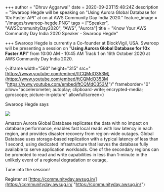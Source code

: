 +++
author = "Dhruv Aggarwal"
date = 2020-09-23T15:48:24Z
description = "Swaroop Hegde will be speaking on \"Using Aurora Global Database for 10x Faster API\" at <time> on <date> at AWS Community Day India 2020."
feature_image = "/images/swaroop-hegde.PNG"
tags = ["Speaker", "AWSCommunityDay2020", "AWS", "Aurora"]
title = "Know Your AWS Community Day India 2020 Speaker - Swaroop Hegde"

+++
Swaroop Hegde is currently a Co-founder at BlockVigil, USA. Swaroop will be presenting a session on "**Using Aurora Global Database for 10x Faster API**" from 10:00 AM - 10:45 AM Track 1 on 16th October 2020 at AWS Community Day India 2020.

{<iframe width="560" height="315" src="[https://www.youtube.com/embed/ftCQMdO353M](https://www.youtube.com/embed/ftCQMdO353M "https://www.youtube.com/embed/ftCQMdO353M")" frameborder="0" allow="accelerometer; autoplay; clipboard-write; encrypted-media; gyroscope; picture-in-picture" allowfullscreen></iframe>}

<Adding summary from Intro video of speaker>Swaroop Hegde says

![](/images/amazon-aurora.png)

Amazon Aurora Global Database replicates the data with no impact on database performance, enables fast local reads with low latency in each region, and provides disaster recovery from region-wide outages. Global Database uses storage-based replication with a typical latency of less than 1 second, using dedicated infrastructure that leaves the database fully available to serve application workloads. One of the secondary regions can be promoted to read and write capabilities in less than 1-minute in the unlikely event of a regional degradation or outage,

Tune into the session!

Register at [https://communityday.awsug.in/](https://communityday.awsug.in/ "https://communityday.awsug.in/")